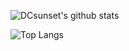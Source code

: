 ![DCsunset's github stats](https://github-readme-stats.vercel.app/api?username=DCsunset&theme=dracula&count_private=true&include_all_commits=true)

![Top Langs](https://github-readme-stats.vercel.app/api/top-langs/?username=DCsunset&layout=compact&langs_count=6&theme=dracula)
